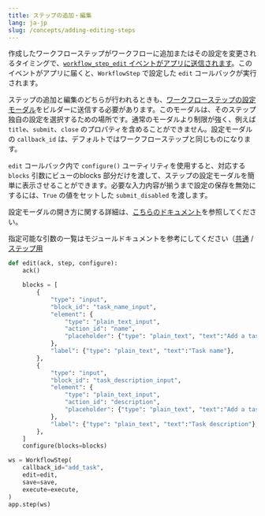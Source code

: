 ```yaml
---
title: ステップの追加・編集
lang: ja-jp
slug: /concepts/adding-editing-steps
---
```


作成したワークフローステップがワークフローに追加またはその設定を変更されるタイミングで、[`workflow_step_edit` イベントがアプリに送信されます](https://api.slack.com/reference/workflows/workflow_step_edit)。このイベントがアプリに届くと、`WorkflowStep` で設定した `edit` コールバックが実行されます。

ステップの追加と編集のどちらが行われるときも、[ワークフローステップの設定モーダル](https://api.slack.com/reference/workflows/configuration-view)をビルダーに送信する必要があります。このモーダルは、そのステップ独自の設定を選択するための場所です。通常のモーダルより制限が強く、例えば `title`、`submit`、`close` のプロパティを含めることができません。設定モーダルの `callback_id` は、デフォルトではワークフローステップと同じものになります。

`edit` コールバック内で `configure()` ユーティリティを使用すると、対応する `blocks` 引数にビューのblocks 部分だけを渡して、ステップの設定モーダルを簡単に表示させることができます。必要な入力内容が揃うまで設定の保存を無効にするには、`True` の値をセットした `submit_disabled` を渡します。

設定モーダルの開き方に関する詳細は、[こちらのドキュメント](https://api.slack.com/workflows/steps#handle_config_view)を参照してください。

指定可能な引数の一覧はモジュールドキュメントを参考にしてください（<a href="https://tools.slack.dev/bolt-python/api-docs/slack_bolt/kwargs_injection/args.html">共通</a> / <a href="https://tools.slack.dev/bolt-python/api-docs/slack_bolt/workflows/step/utilities/index.html">ステップ用</a>

```python
def edit(ack, step, configure):
    ack()

    blocks = [
        {
            "type": "input",
            "block_id": "task_name_input",
            "element": {
                "type": "plain_text_input",
                "action_id": "name",
                "placeholder": {"type": "plain_text", "text":"Add a task name"},
            },
            "label": {"type": "plain_text", "text":"Task name"},
        },
        {
            "type": "input",
            "block_id": "task_description_input",
            "element": {
                "type": "plain_text_input",
                "action_id": "description",
                "placeholder": {"type": "plain_text", "text":"Add a task description"},
            },
            "label": {"type": "plain_text", "text":"Task description"},
        },
    ]
    configure(blocks=blocks)

ws = WorkflowStep(
    callback_id="add_task",
    edit=edit,
    save=save,
    execute=execute,
)
app.step(ws)
```